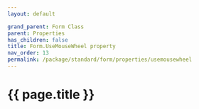 ```yaml
---
layout: default

grand_parent: Form Class
parent: Properties
has_children: false
title: Form.UseMouseWheel property
nav_order: 13
permalink: /package/standard/form/properties/usemousewheel
---
```

# {{ page.title }}





